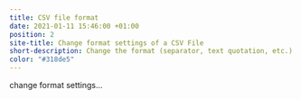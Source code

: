 ```yaml
---
title: CSV file format
date: 2021-01-11 15:46:00 +01:00
position: 2
site-title: Change format settings of a CSV File
short-description: Change the format (separator, text quotation, etc.) of a CSV file.
color: "#318de5"
---
```


change format settings...